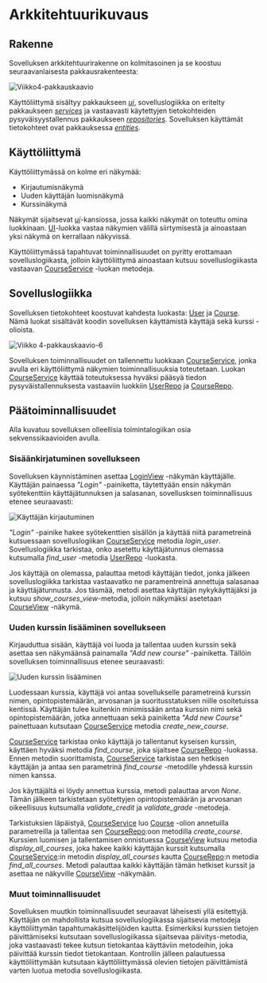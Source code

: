 # Arkkitehtuurikuvaus

## Rakenne

Sovelluksen arkkitehtuurirakenne on kolmitasoinen ja se koostuu seuraavanlaisesta pakkausrakenteesta:

![Viikko4-pakkauskaavio](https://user-images.githubusercontent.com/55188494/115162660-122e3c00-a0a5-11eb-908c-f1968a0871e6.png)

Käyttöliittymä sisältyy pakkaukseen [_ui_](https://github.com/juhana-peltomaa/ot-harjoitustyo/tree/master/CourseTrackerApp/src/ui), sovelluslogiikka on eritelty pakkaukseen [_services_](https://github.com/juhana-peltomaa/ot-harjoitustyo/tree/master/CourseTrackerApp/src/services) ja vastaavasti käytettyjen tietokohteiden pysyväisyystallennus pakkaukseen [_repositories_](https://github.com/juhana-peltomaa/ot-harjoitustyo/tree/master/CourseTrackerApp/src/repositories). Sovelluksen käyttämät tietokohteet ovat pakkauksessa [_entities_](https://github.com/juhana-peltomaa/ot-harjoitustyo/tree/master/CourseTrackerApp/src/entities). 

## Käyttöliittymä

Käyttöliittymässä on kolme eri näkymää:
 - Kirjautumisnäkymä
 - Uuden käyttäjän luomisnäkymä
 - Kurssinäkymä

Näkymät sijaitsevat [_ui_](https://github.com/juhana-peltomaa/ot-harjoitustyo/tree/master/CourseTrackerApp/src/ui)-kansiossa, jossa kaikki näkymät on toteuttu omina luokkinaan. [UI](https://github.com/juhana-peltomaa/ot-harjoitustyo/blob/master/CourseTrackerApp/src/ui/ui.py)-luokka vastaa näkymien välillä siirtymisestä ja ainoastaan yksi näkymä on kerrallaan näkyvissä. 

Käyttöliittymässä tapahtuvat toiminnallisuudet on pyritty erottamaan sovelluslogiikasta, jolloin käyttöliittymä ainoastaan kutsuu sovelluslogiikasta vastaavan [CourseService](https://github.com/juhana-peltomaa/ot-harjoitustyo/blob/master/CourseTrackerApp/src/services/course_service.py) -luokan metodeja.

## Sovelluslogiikka

Sovelluksen tietokohteet koostuvat kahdesta luokasta: [User](https://github.com/juhana-peltomaa/ot-harjoitustyo/blob/master/CourseTrackerApp/src/entities/user.py) ja [Course](https://github.com/juhana-peltomaa/ot-harjoitustyo/blob/master/CourseTrackerApp/src/entities/course.py). Nämä luokat sisältävät koodin sovelluksen käyttämistä käyttäjä sekä kurssi -olioista. 

![Viikko 4-pakkauskaavio-6](https://user-images.githubusercontent.com/55188494/115162423-badb9c00-a0a3-11eb-923e-c39171d18a86.png)

Sovelluksen toiminnallisuudet on tallennettu luokkaan [CourseService](https://github.com/juhana-peltomaa/ot-harjoitustyo/blob/master/CourseTrackerApp/src/services/course_service.py), jonka avulla eri käyttöliittymä näkymien toiminnallisuuksia toteutetaan. Luokan [CourseService](https://github.com/juhana-peltomaa/ot-harjoitustyo/blob/master/CourseTrackerApp/src/services/course_service.py) käyttää toteutuksessa hyväksi pääsyä tiedon pysyväistallennuksesta vastaaviin luokkiin [UserRepo](https://github.com/juhana-peltomaa/ot-harjoitustyo/blob/master/CourseTrackerApp/src/repositories/user_repo.py) ja [CourseRepo](https://github.com/juhana-peltomaa/ot-harjoitustyo/blob/master/CourseTrackerApp/src/repositories/course_repo.py). 


## Päätoiminnallisuudet

Alla kuvatuu sovelluksen olleellisia toimintalogiikan osia sekvenssikaavioiden avulla.

### Sisäänkirjatuminen sovellukseen

Sovelluksen käynnistäminen asettaa [LoginView](https://github.com/juhana-peltomaa/ot-harjoitustyo/blob/master/CourseTrackerApp/src/ui/login_view.py) -näkymän käyttäjälle. Käyttäjän painaessa _"Login"_ -painiketta, täytettyään ensin näkymän syötekenttiin käyttäjätunnuksen ja salasanan, sovellusksen toiminnallisuus etenee seuraavasti:

![Käyttäjän kirjautuminen](https://user-images.githubusercontent.com/55188494/116088508-3809a100-a6a2-11eb-8bdc-18a19c7de7b1.png)

_"Login"_ -painike hakee syötekenttien sisällön ja käyttää niitä parametreinä kutsuessaan sovelluslogiikan [CourseService](https://github.com/juhana-peltomaa/ot-harjoitustyo/blob/master/CourseTrackerApp/src/services/course_service.py) metodia _login_user_. Sovelluslogiikka tarkistaa, onko asetettu käyttäjätunnus olemassa kutsumalla _find_user_ -metodia [UserRepo](https://github.com/juhana-peltomaa/ot-harjoitustyo/blob/master/CourseTrackerApp/src/repositories/user_repo.py) -luokasta. 

Jos käyttäjä on olemassa, palauttaa metodi käyttäjän tiedot, jonka jälkeen sovelluslogiikka tarkistaa vastaavatko ne paramentreinä annettuja salasanaa ja käyttäjätunnusta. Jos täsmää, metodi asettaa käyttäjän nykykäyttäjäksi ja kutsuu _show_courses_view_-metodia, jolloin näkymäksi asetetaan [CourseView](https://github.com/juhana-peltomaa/ot-harjoitustyo/blob/master/CourseTrackerApp/src/ui/course_view.py) -näkymä. 

### Uuden kurssin lisääminen sovellukseen

Kirjauduttua sisään, käyttäjä voi luoda ja tallentaa uuden kurssin sekä asettaa sen näkymäänsä painamalla _"Add new course"_ -painiketta. Tällöin sovelluksen toiminnallisuus etenee seuraavasti:

![Uuden kurssin lisääminen](https://user-images.githubusercontent.com/55188494/116094913-393dcc80-a6a8-11eb-94bd-3256acc272ac.png)

Luodessaan kurssia, käyttäjä voi antaa sovellukselle parametreinä kurssin nimen, opintopistemäärän, arvosanan ja suoritusstatuksen niille osoitetuissa kentissä. Käyttäjän tulee kuitenkin minimissään antaa kurssin nimi sekä opintopistemäärän, jotka annettuaan sekä painiketta _"Add new Course"_ painettuaan kutsutaan [CourseService](https://github.com/juhana-peltomaa/ot-harjoitustyo/blob/master/CourseTrackerApp/src/services/course_service.py) metodia _create_new_course_. 

[CourseService](https://github.com/juhana-peltomaa/ot-harjoitustyo/blob/master/CourseTrackerApp/src/services/course_service.py) tarkistaa onko käyttäjä jo tallentanut kyseisen kurssin, käyttäen hyväksi metodia _find_course_, joka sijaitsee [CourseRepo](https://github.com/juhana-peltomaa/ot-harjoitustyo/blob/master/CourseTrackerApp/src/repositories/course_repo.py) -luokassa. Ennen metodin suorittamista, [CourseService](https://github.com/juhana-peltomaa/ot-harjoitustyo/blob/master/CourseTrackerApp/src/services/course_service.py) tarkistaa sen hetkisen käyttäjän ja antaa sen parametrinä _find_course_ -metodille yhdessä kurssin nimen kanssa. 

Jos käyttäjältä ei löydy annettua kurssia, metodi palauttaa arvon _None_. Tämän jälkeen tarkistetaan syötettyjen opintopistemäärän ja arvosanan oikeellisuus kutsumalla _validate_credit_ ja _validate_grade_ -metodeja. 

Tarkistuksien läpäistyä, [CourseService](https://github.com/juhana-peltomaa/ot-harjoitustyo/blob/master/CourseTrackerApp/src/services/course_service.py) luo [Course](https://github.com/juhana-peltomaa/ot-harjoitustyo/blob/master/CourseTrackerApp/src/entities/course.py) -olion annetuilla parametreilla ja tallentaa sen [CourseRepo](https://github.com/juhana-peltomaa/ot-harjoitustyo/blob/master/CourseTrackerApp/src/repositories/course_repo.py):oon metodilla _create_course_. Kurssien luomisen ja tallentamisen onnistuessa [CourseView](https://github.com/juhana-peltomaa/ot-harjoitustyo/blob/master/CourseTrackerApp/src/ui/course_view.py) kutsuu metodia _display_all_courses_, joka hakee kaikki käyttäjän kurssit kutsumalla [CourseService](https://github.com/juhana-peltomaa/ot-harjoitustyo/blob/master/CourseTrackerApp/src/services/course_service.py):in metodin _display_all_courses_ kautta [CourseRepo](https://github.com/juhana-peltomaa/ot-harjoitustyo/blob/master/CourseTrackerApp/src/repositories/course_repo.py):n metodia _find_all_courses_. Metodi palauttaa kaikki käyttäjän tämän hetkiset kurssit ja asettaa ne näkyville [CourseView](https://github.com/juhana-peltomaa/ot-harjoitustyo/blob/master/CourseTrackerApp/src/ui/course_view.py) -näkymään.

### Muut toiminnallisuudet

Sovelluksen muutkin toiminnallisuudet seuraavat läheisesti yllä esitettyjä. Käyttäjän on mahdollista kutsua sovelluslogiikassa sijaitsevia metodeja käyttöliittymän tapahtumakäsittelijöiden kautta. Esimerkiksi kurssien tietojen päivittämiseksi kutsutaan sovelluslogiikassa sijaitsevaa päivitys-metodia, joka vastaavasti tekee kutsun tietokantaa käyttäviin metodeihin, joka päivittää kurssin tiedot tietokantaan. Kontrollin jälleen palautuessa käyttöliittymään kutsutaan käyttöliittymässä olevien tietojen päivittämistä varten luotua metodia sovelluslogiikasta. 
